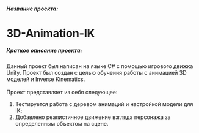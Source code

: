 ##### Название проекта: 
# 3D-Animation-IK
##### Краткое описание проекта:
Данный проект был написан на языке C# с помощью игрового движка Unity. 
Проект был создан с целью обучения работы с анимацией 3D моделей и Inverse Kinematics. 
<br/>
<br/>
Проект представляет из себя следующее:
<br/>
1. Тестируется работа с деревом анимаций и настройкой модели для IK;
2. Добавлено реалистичное движение взгляда персонажа за определенным объектом на сцене.
<br/>